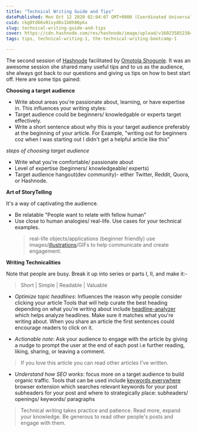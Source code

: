 ```yaml
---
title: "Technical Writing Guide and Tips"
datePublished: Mon Oct 12 2020 02:04:07 GMT+0000 (Coordinated Universal Time)
cuid: ckg8td66v01syd6s1b8h86pkx
slug: technical-writing-guide-and-tips
cover: https://cdn.hashnode.com/res/hashnode/image/upload/v1602358523841/SbWa11xZ3.png
tags: tips, technical-writing-1, the-technical-writing-bootcamp-1

---
```


The second session of [Hashnode](hashnode.com) facilitated by 
[Omotola Shogunle](https://hashnode.com/@omotola). It was an awesome session she shared many useful tips and to us as the audience, she always got back to our questions and giving us tips on how to best start off. Here are some tips gained:

**Choosing a target audience**
- Write about areas you're passionate about, learning, or have expertise in. This influences your writing styles:
- Target audience could be beginners/ knowledgable or experts target effectively.
- Write a short sentence about why this is your target audience preferably at the beginning of your article. For Example, "writing out for beginners coz when I was starting out I didn't get a helpful article like this"

*steps of choosing target audience*
- Write what you're comfortable/ passionate about
- Level of expertise (beginners/ knowledgeable/ experts)
- Target audience hangout(dev community)- either Twitter, Reddit, Quora, or Hashnode.

**Art of StoryTelling**

It's a way of captivating the audience.
- Be relatable
"People want to relate with fellow human"
- Use close to human analogies/ real-life. Use cases for your technical examples. 
     >   real-life objects/applications (beginner friendly)
     >   use images/[illustrations](undraw.co/illustrations)/GIFs to help communicate and create engagement.

**Writing Technicalities**

Note that people are busy. Break it up into series or parts I, II, and make it:-

>    Short | Simple | Readable | Valuable

- *Optimize topic headlines*:
Influences the reason why people consider clicking your article
Tools that will help curate the best heading depending on what you're writing about include [headline-analyzer](https://coschedule.com/headline-analyzer) which helps analyze headlines.
 Make sure it matches what you're writing about. When you share an article the first sentences could encourage readers to click on it.

- *Actionable note*: 
Ask your audience to engage with the article by giving a nudge to prompt the user at the end of each post i.e further reading, liking, sharing, or leaving a comment. 
> If you love this article you can read other articles I've written.

- *Understand how SEO works*:
 focus more on a target audience to build organic traffic. Tools that can be used include [keywords  everywhere](https://keywordseverywhere.com/) browser extension which searches relevant keywords for your post subheaders for your post and where to strategically place: subheaders/ openings/ keywords/ paragraphs
 > Technical writing takes practice and patience. Read more, expand your knowledge. Be generous to read other people's posts and engage with them.





